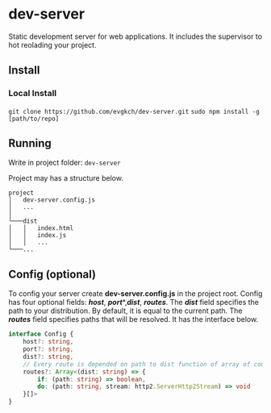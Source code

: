 # dev-server
Static development server for web applications. It includes the supervisor to hot reolading your project.

## Install

### Local Install
`git clone https://github.com/evgkch/dev-server.git`
`sudo npm install -g [path/to/repo]`

## Running
Write in project folder: `dev-server`

Project may has a structure below.
```
project
│   dev-server.config.js
│   ...
│
└───dist
│   │   index.html
│   │   index.js
│   │   ...
└───...
```

## Config (optional)
To config your server create **dev-server.config.js** in the project root. Config has four optional fields: ***host***, ***port****,***dist***, ***routes***.
The ***dist*** field specifies the path to your distribution. By default, it is equal to the current path.
The ***routes*** field specifies paths that will be resolved. It has the interface below.

```typescript
interface Config {
    host?: string,
    port?: string,
    dist?: string,
    // Every route is depended on path to dist function of array of conditions and actions
    routes?: Array<(dist: string) => {
        if: (path: string) => boolean,
        do: (path: string, stream: http2.ServerHttp2Stream) => void
    }[]>
}
```